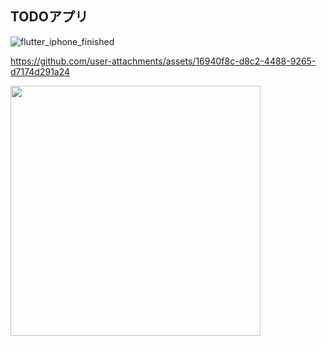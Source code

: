 
 <h2>TODOアプリ</h2>

![flutter_iphone_finished](https://github.com/user-attachments/assets/16940f8c-d8c2-4488-9265-d7174d291a24)


https://github.com/user-attachments/assets/16940f8c-d8c2-4488-9265-d7174d291a24


<img src="https://github.com/user-attachments/assets/16940f8c-d8c2-4488-9265-d7174d291a24" width="400">
